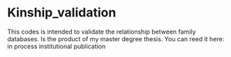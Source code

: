 # Kinship_validation
This codes is intended to validate the relationship between family databases.
Is the product of my master degree thesis. You can reed it here: in process institutional publication
